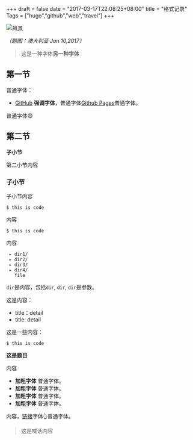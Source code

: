 +++
draft = false
date = "2017-03-17T22:08:25+08:00"
title = "格式记录"
Tags = ["hugo","github","web","travel"]
+++

![风景](http://olz1di9xf.bkt.clouddn.com/20151005061.jpg)

*（题图：澳大利亚 Jan 10,2017）*

> 这是一种字体**另一种字体**

## 第一节

普通字体：

- [GitHub](http://www.github.com) **强调字体**，普通字体[Github Pages](https://pages.github.com/)普通字体。

普通字体😄

## 第二节

**子小节**

第二小节内容

### 子小节

子小节内容

```
$ this is code
```

内容

```
$ this is code
```

内容

```
 ▸ dir1/ 
 ▸ dir2/
 ▸ dir3/
 ▸ dir4/
   file
```

`dir`是内容，包括`dir`, `dir`, `dir`是参数。

这是内容：

- title：detail
- title: detail


这是一些内容：

```
$ this is code
```



**这是题目**

内容

- **加粗字体** 普通字体。
- **加粗字体** 普通字体。
- **加粗字体** 普通字体。
- **加粗字体** 普通字体。

内容，[链接](http://forrestliu.github.io)字体👆普通字体。

> 这是喊话内容